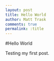 ```yaml
---
layout: post
title: Hello World
author: Matt Trask
comments: true
permalink: :title
---
```

#Hello World

Testing my first post.
